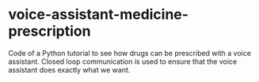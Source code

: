 # voice-assistant-medicine-prescription

Code of a Python tutorial to see how drugs can be prescribed with a voice assistant. 
Closed loop communication is used to ensure that the voice assistant does exactly what we want.

